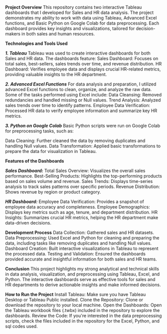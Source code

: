 **Project Overview**
This repository contains two interactive Tableau dashboards that I developed for Sales and HR data analysis. The project demonstrates my ability to work with data using Tableau, Advanced Excel functions, and Basic Python on Google Colab for data preprocessing. Each dashboard provides key insights and visualizations, tailored for decision-makers in both sales and human resources.

**Technologies and Tools Used**

_**1. Tableau**_
Tableau was used to create interactive dashboards for both Sales and HR data. The dashboards feature:
Sales Dashboard: Focuses on total sales, best-sellers, sales trends over time, and revenue distribution.
HR Dashboard: Verifies employee data and displays crucial HR-related metrics, providing valuable insights to the HR department.

_**2. Advanced Excel Functions**_
For data analysis and preparation, I utilized advanced Excel functions to clean, organize, and analyze the raw data. Some of the tasks performed using Excel include:
Data Cleansing: Removed redundancies and handled missing or Null values.
Trend Analysis: Analyzed sales trends over time to identify patterns.
Employee Data Verification: Processed HR data to verify employee information and summarize key HR metrics.

_**3. Python on Google Colab**_
Basic Python scripts were run on Google Colab for preprocessing tasks, such as:

Data Cleaning: Further cleaned the data by removing duplicates and handling Null values.
Data Transformation: Applied basic transformations to prepare the data for visualization in Tableau.

**Features of the Dashboards**

**_Sales Dashboard:_**
Total Sales Overview: Visualizes the overall sales performance.
Best-Selling Products: Highlights the top-performing products based on sales volume and revenue.
Sales Trends: Displays time-series analysis to track sales patterns over specific periods.
Revenue Distribution: Shows revenue by region or product category.

_**HR Dashboard:**_
Employee Data Verification: Provides a snapshot of employee data accuracy and completeness.
Employee Demographics: Displays key metrics such as age, tenure, and department distribution.
HR Insights: Summarizes crucial HR metrics, helping the HR department make data-driven decisions.

**Development Process**
Data Collection: Gathered sales and HR datasets.
Data Preprocessing: Used Excel and Python for cleaning and preparing the data, including tasks like removing duplicates and handling Null values.
Dashboard Creation: Built interactive visualizations in Tableau to represent the processed data.
Testing and Validation: Ensured the dashboards provided accurate and insightful information for both sales and HR teams.

**Conclusion**
This project highlights my strong analytical and technical skills in data analysis, visualization, and preprocessing using Tableau, Excel, and Python. The interactive dashboards serve as effective tools for sales and HR departments to derive actionable insights and make informed decisions.

**How to Run the Project**
Install Tableau: Make sure you have Tableau Desktop or Tableau Public installed.
Clone the Repository: Clone or download the repository to your local machine.
Open the Dashboards: Open the Tableau workbook files (.twbx) included in the repository to explore the dashboards.
Review the Code: If you're interested in the data preprocessing scripts, check the files included in the repository for the Excel, Python, and sql codes used.
